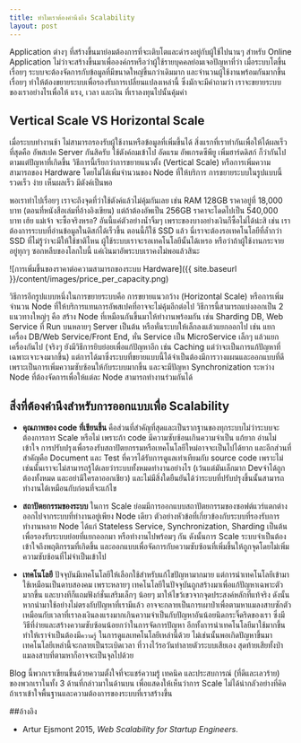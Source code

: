 ```yaml
---
title: ทำไมเราต้องคำนึงถึง Scalability
layout: post
---
```

Application ต่างๆ ที่สร้างขึ้นมาย่อมต้องการที่จะเติบโตและดำรงอยู่กับผู้ใช้ไปนานๆ สำหรับ Online Application ไม่ว่าจะสร้างขึ้นมาเพื่อองค์กรหรือว่าผู้ใช้รายบุคคลย่อมเจอปัญหาที่ว่า เมื่อระบบโตขึ้นเรื่อยๆ ระบบจะต้องจัดการกับข้อมูลที่มีขนาดใหญ่ขึ้นกว่าเดิมมาก และจำนวนผู้ใช้งานพร้อมกันมากขึ้นเรื่อยๆ ทำให้ต้องขยายระบบเพื่อรองรับการเปลี่ยนแปลงเหล่านี้ ซึ่งมักจะมีคำถามว่า  เราจะขยายระบบของเราอย่างไรเพื่อให้ แรง, เวลา และเงิน ที่เราลงทุนไปนั้นคุ้มค่า

## Vertical Scale VS Horizontal Scale
เมื่อระบบทำงานช้า ไม่สามารถรองรับผู้ใช้งานหรือข้อมูลที่เพิ่มขึ้นได้ สิ่งแรกที่เราทำกันเพื่อให้ได้ผลเร็วที่สุดคือ อัพสเปค Server กันสิครับ ใช้ตังค์ถมเข้าไป อัดแรม อัพเกรดซีพียู เพิ่มฮาร์ดดิสก์ ก็ว่ากันไปตามแต่ปัญหาที่เกิดขึ้น วิธีการนี้เรียกว่าการขยายแนวตั้ง (Vertical Scale) หรือการเพิ่มความสามารถของ Hardware โดยไม่ได้เพิ่มจำนวนของ Node ที่ให้บริการ การขยายระบบในรูปแบบนี้รวดเร็ว ง่าย เห็นผลเร็ว มีตังค์เป็นพอ

พอเราทำไปเรื่อยๆ เราจะถึงจุดที่ว่าใช้ตังค์แล้วไม่คุ้มกันเลย เช่น RAM 128GB ราคาอยู่ที่ 18,000 บาท (ตอนที่หนังสือเล่มที่อ้างอิงเขียน) แต่ถ้าต้องอัพเป็น 256GB ราคาจะโดดไปเป็น 540,000 บาท เฮ้ย แม่เจ้า จะซื้อจริงหรอ? อันนี้แค่ตัวอย่างน้ำจิ้มๆ เพราะของบางอย่างเงินก็ซื้อไม่ได้น่ะสิ เช่น เราต้องการระบบที่อ่านข้อมูลในดิสก์ได้เร็วขึ้น ตอนนี้ก็ใช้ SSD แล้ว นี่เราจะต้องรอเทคโนโลยีที่ล้ำกว่า SSD ที่ไม่รู้ว่าจะมีให้ใช้ชาติไหน ผู้ใช้ระบบเราจะรอเทคโนโลยีนั้นได้เหรอ หรือว่าถ้าผู้ใช้งานกระจายอยู่ทุกๆ ซอกหลืบของโลกใบนี้ แค่เงินมาอัพระบบเราคงไม่พอแล้วสินะ

![การเพิ่มขึ้นของราคาต่อความสามารถของระบบ Hardware]({{ site.baseurl }}/content/images/price_per_capacity.png)

วิธีการอีกรูปแบบหนึ่งในการขยายระบบคือ การขยายแนวกว้าง (Horizontal Scale) หรือการเพิ่มจำนวน Node ที่ให้บริการแทนการอัพสเปคที่อาจจะไม่คุ้มอีกต่อไป วิธีการนี้สามารถแบ่งออกเป็น 2 แนวทางใหญ่ๆ คือ สร้าง Node ที่เหมือนกันขึ้นมาให้ทำงานพร้อมกัน เช่น Sharding DB, Web Service ที่ Run บนหลายๆ Server เป็นต้น หรือหั่นระบบให้เล็กลงแล้วแยกออกไป เช่น แยกเครื่อง DB/Web Service/Front End, หั่น Service เป็น MicroService เล็กๆ แล้วแยกเครื่องกันไป (จริงๆ ยังมีวิธีการยิบย่อยเพื่อแก้ปัญหาอีก เช่น Caching แต่ว่าจะเป็นการแก้ปัญหาที่เฉพาะเจาะจงมากขึ้น) แต่การได้มาซึ่งระบบที่ขยายแบบนี้ได้จำเป็นต้องมีการวางแผนและออกแบบที่ดี เพราะเป็นการเพิ่มความซับซ้อนให้กับระบบมากขึ้น และจะมีปัญหา Synchronization ระหว่าง Node ที่ต้องจัดการเพื่อให้แต่ละ Node สามารถทำงานร่วมกันได้

## สิ่งที่ต้องคำนึงสำหรับการออกแบบเพื่อ Scalability

* **คุณภาพของ code ที่เขียนขึ้น** คือส่วนที่สำคัญที่สุดและเป็นรากฐานของทุกระบบไม่ว่าระบบจะต้องการการ Scale หรือไม่ เพราะถ้า code มีความซับซ้อนเกินความจำเป็น แก้ยาก อ่านไม่เข้าใจ การปรับปรุงเพื่อรองรับสถาปัตยกรรมหรือเทคโนโลยีใหม่อาจจะเป็นไปได้ยาก และอีกส่วนที่สำคัญคือ Document และ Test ที่ควรได้รับการดูแลเท่าเทียมกับ source code เพราะไม่เช่นนั้นเราจะไม่สามารถรู้ได้เลยว่าระบบทั้งหมดทำงานอย่างไร (เว้นแต่มันเล็กมาก Devจำได้ถูกต้องทั้งหมด และอย่ามีใครลาออกเชียว) และไม่มีสิ่งใดยืนยันได้ว่าระบบที่ปรับปรุงขึ้นนั้นสามารถทำงานได้เหมือนกับก่อนที่จะแก้ไข

* **สถาปัตยกรรมของระบบ** ในการ Scale ย่อมมีการออกแบบสถาปัตยกรรมของซอฟต์แวร์แตกต่างออกไปจากระบบที่ทำงานอยู่เพียง Node เดียว ตัวอย่างหัวข้อที่เกี่ยวข้องกับระบบที่รองรับการทำงานหลาย Node ได้แก่ Stateless Service, Synchronization, Sharding เป็นต้น เพื่อรองรับระบบย่อยที่แยกออกมา หรือทำงานไปพร้อมๆ กัน ดังนั้นการ Scale ระบบจำเป็นต้องเข้าใจถึงพฤติกรรมที่เกิดขึ้น และออกแบบเพื่อจัดการกับความซับซ้อนที่เพิ่มขึ้นให้ถูกจุดโดยไม่เพิ่มความซับซ้อนที่ไม่จำเป็นเข้าไป

* **เทคโนโลยี** ปัจจุบันมีเทคโนโลยีให้เลือกใช้สำหรับแก้ไขปัญหามากมาย แต่การนำเทคโนโลยีเข้ามาใช้เหมือนเป็นดาบสองคม เพราะหลายๆ เทคโนโลยีในปัจจุบันถูกสร้างมาเพื่อแก้ปัญหาเฉพาะตัวมากขึ้น และบางทีก็แถมฟังก์ชั่นเสริมเล็กๆ น้อยๆ มาให้ไขว้เขวจากจุดประสงค์หลักที่แท้จริง ดังนั้นหากนำมาใช้อย่างไม่ตรงกับปัญหาที่เรามีแล้ว อาจจะกลายเป็นการเผาป่าเพื่อตามหาแมลงสาบซักตัว เหมือนกับเวลาที่เราลงเงินลงแรงมากเกินความจำเป็นกับปัญหาอันน้อยนิดกระจิ๊ดริดของเรา ซึ่งมีวิธีที่ง่ายและสร้างความซับซ้อนน้อยกว่าในการจัดการปัญหา อีกทั้งการนำเทคโนโลยีมาใช้มากขึ้น ทำให้เราจำเป็นต้องมี`ความรู้` ในการดูแลเทคโนโลยีเหล่านี้ด้วย ไม่เช่นนั้นพอเกิดปัญหาขึ้นมา เทคโนโลยีเหล่านี้จะกลายเป็นระเบิดเวลา ที่วางไว้รอวันทำลายตัวระบบเสียเอง สุดท้ายเสียทั้งป่า แมลงสาบที่ตามหาก็อาจจะเป็นจุลไปด้วย

Blog นี้พวกเราเขียนขึ้นด้วยความตั้งใจที่จะแชร์ความรู้ เทคนิค และประสบการณ์ (ที่ดีและเลวร้าย) ของพวกเราในทั้ง 3 ด้านที่กล่าวมาในด้านบน เพื่อแสดงให้เห็นว่าการ Scale ไม่ได้น่ากลัวอย่างที่คิด ถ้าเราเข้าใจพื้นฐานและความต้องการของระบบที่เราสร้างขึ้น

##อ้างอิง
* Artur Ejsmont 2015, _Web Scalability for Startup Engineers_.
